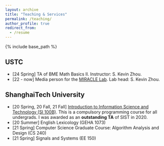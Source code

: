 ```yaml
---
layout: archive
title: "Teaching & Services"
permalink: /teaching/
author_profile: true
redirect_from:
  - /resume
---
```


{% include base_path %}

USTC
-----
  *   [24 Spring] TA of BME Math Basics II. Instructor: S. Kevin Zhou.
  *   [22 - now] Media person for the [MIRACLE Lab](https://miracle.ustc.edu.cn/main.htm). Lab head: S. Kevin Zhou.


ShanghaiTech University
-----
  * [20 Spring, 20 Fall, 21 Fall] [Introduction to Information Science and Technology (SI 100B)](https://sist.shanghaitech.edu.cn/2022/0820/c2858a779948/page.htm). This is a compulsory programming course for all undergrads. I was awarded as an **outstanding TA** of SIST in 2020.
  * [20 Summer] English Lexicology (GEHA 1073)
  * [21 Spring] Computer Science Graduate Course: Algorithm Analysis and Design (CS 240)
  * [21 Spring] Signals and Systems (EE 150) 
